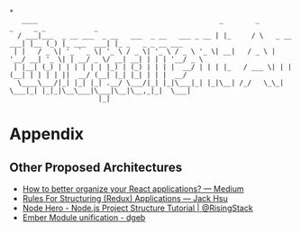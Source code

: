 ```
*
   ____                                             _        _             _     _ _            _                  
  / ___|___  _ __ ___  _ __   ___  _ __   ___ _ __ | |_     / \   _ __ ___| |__ (_) |_ ___  ___| |_ _   _ _ __ ___
 | |   / _ \| '_ ` _ \| '_ \ / _ \| '_ \ / _ \ '_ \| __|   / _ \ | '__/ __| '_ \| | __/ _ \/ __| __| | | | '__/ _ \
 | |__| (_) | | | | | | |_) | (_) | | | |  __/ | | | |_   / ___ \| | | (__| | | | | ||  __/ (__| |_| |_| | | |  __/
  \____\___/|_| |_| |_| .__/ \___/|_| |_|\___|_| |_|\__| /_/   \_\_|  \___|_| |_|_|\__\___|\___|\__|\__,_|_|  \___|
                      |_|                                                                                          
```
# Appendix
## Other Proposed Architectures
- [How to better organize your React applications? — Medium](https://medium.com/@alexmngn/how-to-better-organize-your-react-applications-2fd3ea1920f1#.ax8f9le3e)
- [Rules For Structuring (Redux) Applications — Jack Hsu](http://jaysoo.ca/2016/02/28/organizing-redux-application/)
- [Node Hero - Node.js Project Structure Tutorial | @RisingStack](https://blog.risingstack.com/node-hero-node-js-project-structure-tutorial/)
- [Ember Module unification - dgeb](https://github.com/dgeb/rfcs/blob/module-unification/text/0000-module-unification.md)
